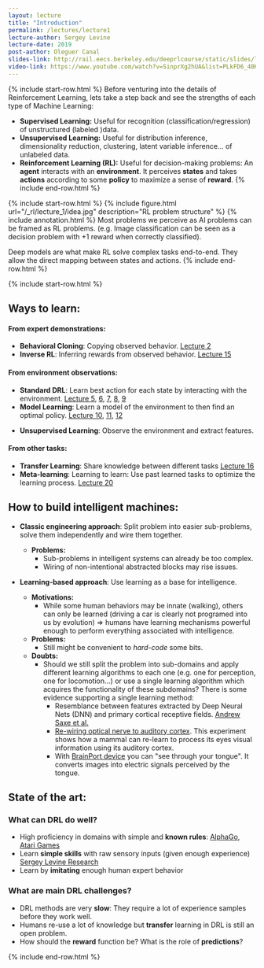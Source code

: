 ```yaml
---
layout: lecture
title: "Introduction"
permalink: /lectures/lecture1
lecture-author: Sergey Levine
lecture-date: 2019
post-author: Oleguer Canal
slides-link: http://rail.eecs.berkeley.edu/deeprlcourse/static/slides/lec-1.pdf
video-link: https://www.youtube.com/watch?v=SinprXg2hUA&list=PLkFD6_40KJIwhWJpGazJ9VSj9CFMkb79A&index=2&t=0s
---
```

<!--
Disclaimer and authorship:
This article is provided for free only for your personal informational and entertainment purposes. No commercial use of it is allowed.

Please note there might be mistakes. We would be grateful to receive (constructive) criticism if you spot any. You can reach us at: ai.campus.ai@gmail.com or directly open an issue on our github repo: https://github.com/CampusAI/CampusAI.github.io

If considering to use the text please cite the original author/s of the lecture/paper.
Furthermore, please acknowledge our work by adding a link to our website: https://campusai.github.io/ and citing our names: Oleguer Canal and Federico Taschin.
-->
{% include start-row.html %}
Before venturing into the details of Reinforcement Learning, lets take a step back and see the strengths of each type of Machine Learning:

- **Supervised Learning:** Useful for recognition (classification/regression) of unstructured (labeled )data.
- **Unsupervised Learning:** Useful for distribution inference, dimensionality reduction, clustering, latent variable inference... of unlabeled data.
- **Reinforcement Learning (RL):** Useful for decision-making problems:  An **agent** interacts with an **environment**. It perceives **states** and takes **actions** according to some **policy** to maximize a sense of **reward**.
{% include end-row.html %}

{% include start-row.html %}
{% include figure.html url="/_rl/lecture_1/idea.jpg" description="RL problem structure" %}
{% include annotation.html %}
Most problems we perceive as AI problems can be framed as RL problems. (e.g. Image classification can be seen as a decision problem with +1 reward when correctly classified).

Deep models are what make RL solve complex tasks end-to-end. They allow the direct mapping between states and actions.
{% include end-row.html %}
<!-- ## RL Examples:

Robot:
- **Actions:** Joint positions
- **Observations:** Camera images
- **Rewards:** Task success measure

Inventory management:
- **Actions:** What to purchase
- **Observations:** Inventory levels
- **Rewards:** Profit -->

{% include start-row.html %}
## Ways to learn:

#### From expert demonstrations:
- **Behavioral Cloning**: Copying observed behavior. [Lecture 2](/lectures/lecture2)
- **Inverse RL**: Inferring rewards from observed behavior. [Lecture 15](/lectures/lecture15)

#### From environment observations:
- **Standard DRL**: Learn best action for each state by interacting with the environment. [Lecture 5](/lectures/lecture5), [6](/lectures/lecture6), [7](/lectures/lecture7), [8](/lectures/lecture8), [9](/lectures/lecture9)
- **Model Learning**: Learn a model of the environment to then find an optimal policy. [Lecture 10](/lectures/lecture10), [11](/lectures/lecture10), [12](/lectures/lecture10)
<!-- "Learning to predict" -->
- **Unsupervised Learning**: Observe the environment and extract features.

#### From other tasks:
- **Transfer Learning**: Share knowledge between different tasks [Lecture 16](/lectures/lecture16)
- **Meta-learning**: Learning to learn: Use past learned tasks to optimize the learning process. [Lecture 20](/lectures/lecture20)

## How to build intelligent machines:

- **Classic engineering approach**: Split problem into easier sub-problems, solve them independently and wire them together.
    - **Problems:**
        - Sub-problems in intelligent systems can already be too complex.
        - Wiring of non-intentional abstracted blocks may rise issues.

- **Learning-based approach**: Use learning as a base for intelligence.
    - **Motivations:** 
        - While some human behaviors may be innate (walking), others can only be learned (driving a car is clearly not programed into us by evolution) $\Rightarrow$ humans have learning mechanisms powerful enough to perform everything associated with intelligence.
    - **Problems:**
        - Still might be convenient to *hard-code* some bits.
    - **Doubts:**
        - Should we still split the problem into sub-domains and apply different learning algorithms to each one (e.g. one for perception, one for locomotion...) or use a single learning algorithm which acquires the functionality of these subdomains? There is some evidence supporting a single learning method:
            - Resemblance between features extracted by Deep Neural Nets (DNN) and primary cortical receptive fields. [Andrew Saxe et al.](https://papers.nips.cc/paper/4331-unsupervised-learning-models-of-primary-cortical-receptive-fields-and-receptive-field-plasticity)
            - [Re-wiring optical nerve to auditory cortex](http://web.mit.edu/surlab/publications/Newton_Sur04.pdf). This experiment shows how a mammal can re-learn to process its eyes visual information using its auditory cortex. 
            - With [BrainPort device](https://www.youtube.com/watch?v=xNkw28fz9u0) you can "see through your tongue". It converts images into electric signals perceived by the tongue.


## State of the art:
### What can DRL do well?
- High proficiency in domains with simple and **known rules**:
[AlphaGo](https://www.youtube.com/watch?v=WXuK6gekU1Y), [Atari Games](https://deepmind.com/blog/article/Agent57-Outperforming-the-human-Atari-benchmark)
- Learn **simple skills** with raw sensory inputs (given enough experience) [Sergey Levine Research](https://people.eecs.berkeley.edu/~svlevine/)
- Learn by **imitating** enough human expert behavior

### What are main DRL challenges?
- DRL methods are very **slow**: They require a lot of experience samples before they work well.
- Humans re-use a lot of knowledge but **transfer** learning in DRL is still an open problem.
- How should the **reward** function be? What is the role of **predictions**?

{% include end-row.html %}
